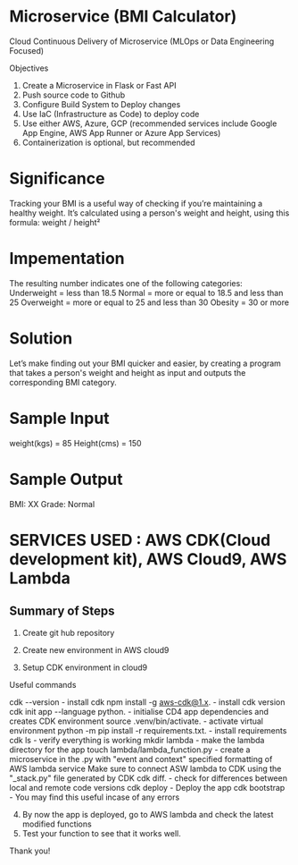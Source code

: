 # Microservice (BMI Calculator)

Cloud Continuous Delivery of Microservice (MLOps or Data Engineering Focused)

Objectives
1. Create a Microservice in Flask or Fast API
2. Push source code to Github
3. Configure Build System to Deploy changes
4. Use IaC (Infrastructure as Code) to deploy code
5. Use either AWS, Azure, GCP (recommended services include Google App Engine, AWS App Runner or Azure App Services)
6. Containerization is optional, but recommended


# Significance
Tracking your BMI is a useful way of checking if you’re maintaining a healthy weight. 
It’s calculated using a person's weight and height, using this formula: weight / height²

# Impementation
The resulting number indicates one of the following categories:
Underweight = less than 18.5
Normal = more or equal to 18.5 and less than 25
Overweight = more or equal to 25 and less than 30
Obesity = 30 or more

# Solution
Let’s make finding out your BMI quicker and easier, by creating a program that takes a 
person's weight and height as input and outputs the corresponding BMI category.

# Sample Input
weight(kgs) = 85
Height(cms) = 150

# Sample Output
BMI: XX
Grade: Normal



# SERVICES USED : AWS CDK(Cloud development kit), AWS Cloud9, AWS Lambda

## Summary of Steps
1. Create git hub repository
2. Create new environment in AWS cloud9

3. Setup CDK environment in cloud9

Useful commands

  cdk --version - install cdk
  npm install -g aws-cdk@1.x. - install cdk version
  cdk init app --language python. - initialise CD4 app dependencies and creates CDK environment
  source .venv/bin/activate. - activate virtual environment
  python -m pip install -r requirements.txt. - install requirements
  cdk ls - verify everything is working
  mkdir lambda - make the lambda directory for the app
  touch lambda/lambda_function.py - create a microservice in the .py with "event and context" specified formatting of AWS lambda service
  Make sure to connect ASW lambda to CDK using the "_stack.py" file generated by CDK
  cdk diff. - check for differences between local and remote code versions
  cdk deploy - Deploy the app 
  cdk bootstrap - You may find this useful incase of any errors
  
4. By now the app is deployed, go to AWS lambda and check the latest modified functions
5. Test your function to see that it works well.

Thank you!




